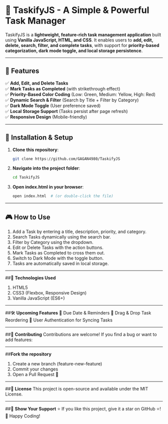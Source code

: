 # 🚀 TaskifyJS - A Simple & Powerful Task Manager

TaskifyJS is a **lightweight, feature-rich task management application** built using **Vanilla JavaScript, HTML, and CSS**. It enables users to **add, edit, delete, search, filter, and complete tasks**, with support for **priority-based categorization, dark mode toggle, and local storage persistence**.

---

## 🌟 **Features**
✅ **Add, Edit, and Delete Tasks**  
✅ **Mark Tasks as Completed** (with strikethrough effect)  
✅ **Priority-Based Color Coding** (Low: Green, Medium: Yellow, High: Red)  
✅ **Dynamic Search & Filter** (Search by Title + Filter by Category)  
✅ **Dark Mode Toggle** (User preference saved)  
✅ **Local Storage Support** (Tasks persist after page refresh)  
✅ **Responsive Design** (Mobile-friendly)  

---

## 🔧 **Installation & Setup**
1. **Clone this repository**:
   ```sh
   git clone https://github.com/GAGAN4980/TaskifyJS

2. **Navigate into the project folder**:
   ```sh
   cd TaskifyJS
   
3. **Open index.html in your browser**:
    ```sh
    open index.html  # (or double-click the file)

---

## 🎮 **How to Use**
1. Add a Task by entering a title, description, priority, and category.
2. Search Tasks dynamically using the search bar.
3. Filter by Category using the dropdown.
4. Edit or Delete Tasks with the action buttons.
5. Mark Tasks as Completed to cross them out.
6. Switch to Dark Mode with the toggle button.
7. Tasks are automatically saved in local storage.

---

##🎨 **Technologies Used**
1. HTML5
2. CSS3 (Flexbox, Responsive Design)
3. Vanilla JavaScript (ES6+)

---

##🛠 **Upcoming Features**
🔹 Due Date & Reminders
🔹 Drag & Drop Task Reordering
🔹 User Authentication for Syncing Tasks

---

##🤝 **Contributing**
Contributions are welcome! If you find a bug or want to add features:

---

##**Fork the repository**
1. Create a new branch (feature-new-feature)
2. Commit your changes
3. Open a Pull Request 🚀

---

##📝 **License**
This project is open-source and available under the MIT License.

---

##🎯 **Show Your Support**
⭐ If you like this project, give it a star on GitHub ⭐!
🚀 Happy Coding!
